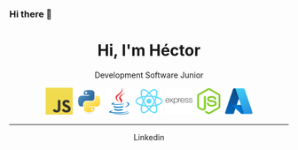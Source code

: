 ### Hi there 👋
<div id=header align="center">
    <h1>Hi, I'm Héctor</h1>
    <p>Development Software Junior</p>
</div>
<div id=skills align="center">
    <img width="50px" src="https://github.com/devicons/devicon/blob/master/icons/javascript/javascript-original.svg"/>
    <img width="50px" src="https://github.com/devicons/devicon/blob/master/icons/python/python-original.svg"/>
    <img width="50px" src="https://github.com/devicons/devicon/blob/master/icons/java/java-original.svg"/>
    <img width="50px" src="https://github.com/devicons/devicon/blob/master/icons/react/react-original.svg"/>
    <img width="50px" src="https://github.com/devicons/devicon/blob/master/icons/express/express-original-wordmark.svg"/>
    <img width="50px" src="https://github.com/devicons/devicon/blob/master/icons/nodejs/nodejs-original.svg"/>
    <img width="50px" src="https://github.com/devicons/devicon/blob/master/icons/azure/azure-original.svg"/>
</div>
<hr/>
<div id=footer align ="center">
    <a src="https://www.linkedin.com/in/hector-bustos-sanchez-lsca/" background="#0a66c2" borderradius="1rem">
        Linkedin
    </a>
<div>

